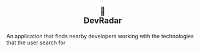 ## <div align="center">📡 <br/> DevRadar </div>

####

An application that finds nearby developers working with the technologies that the user search for 
